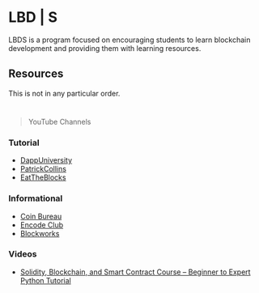 # LBD | S

LBDS is a program focused on encouraging students to learn blockchain development and providing them with learning resources.

## Resources

This is not in any particular order.

#

> YouTube Channels

### Tutorial

-   [DappUniversity](https://www.youtube.com/c/DappUniversity)
-   [PatrickCollins](https://www.youtube.com/c/PatrickCollins)
-   [EatTheBlocks](https://www.youtube.com/c/EatTheBlocks)

### Informational

-   [Coin Bureau](https://www.youtube.com/c/CoinBureau)
-   [Encode Club](https://www.youtube.com/channel/UC8MwfizU_2GYh_LugWJom6A)
-   [Blockworks](https://www.youtube.com/c/BlockWorksGroup)

### Videos

-   [Solidity, Blockchain, and Smart Contract Course – Beginner to Expert Python Tutorial](https://www.youtube.com/watch?v=M576WGiDBdQ)
